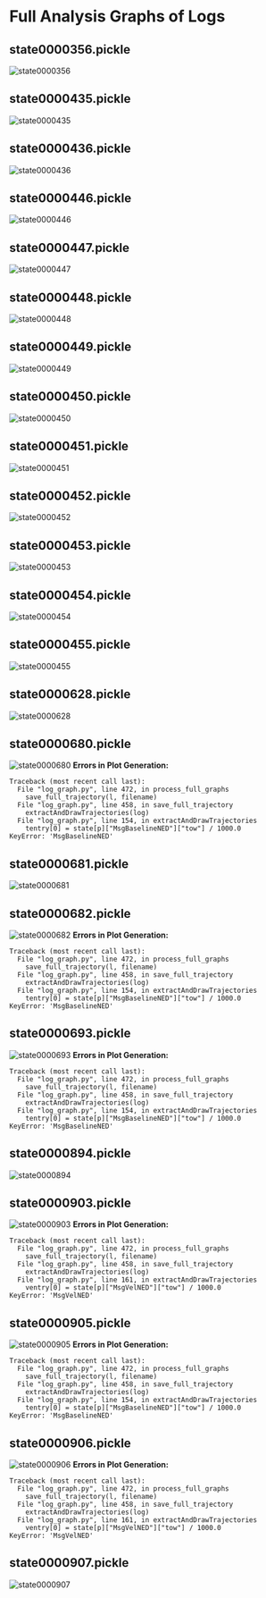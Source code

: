 # Full Analysis Graphs of Logs
## state0000356.pickle
![state0000356](https://raw.githubusercontent.com/njoubert/spooky/master/logs/state0000356.full.png)
## state0000435.pickle
![state0000435](https://raw.githubusercontent.com/njoubert/spooky/master/logs/state0000435.full.png)
## state0000436.pickle
![state0000436](https://raw.githubusercontent.com/njoubert/spooky/master/logs/state0000436.full.png)
## state0000446.pickle
![state0000446](https://raw.githubusercontent.com/njoubert/spooky/master/logs/state0000446.full.png)
## state0000447.pickle
![state0000447](https://raw.githubusercontent.com/njoubert/spooky/master/logs/state0000447.full.png)
## state0000448.pickle
![state0000448](https://raw.githubusercontent.com/njoubert/spooky/master/logs/state0000448.full.png)
## state0000449.pickle
![state0000449](https://raw.githubusercontent.com/njoubert/spooky/master/logs/state0000449.full.png)
## state0000450.pickle
![state0000450](https://raw.githubusercontent.com/njoubert/spooky/master/logs/state0000450.full.png)
## state0000451.pickle
![state0000451](https://raw.githubusercontent.com/njoubert/spooky/master/logs/state0000451.full.png)
## state0000452.pickle
![state0000452](https://raw.githubusercontent.com/njoubert/spooky/master/logs/state0000452.full.png)
## state0000453.pickle
![state0000453](https://raw.githubusercontent.com/njoubert/spooky/master/logs/state0000453.full.png)
## state0000454.pickle
![state0000454](https://raw.githubusercontent.com/njoubert/spooky/master/logs/state0000454.full.png)
## state0000455.pickle
![state0000455](https://raw.githubusercontent.com/njoubert/spooky/master/logs/state0000455.full.png)
## state0000628.pickle
![state0000628](https://raw.githubusercontent.com/njoubert/spooky/master/logs/state0000628.full.png)
## state0000680.pickle
![state0000680](https://raw.githubusercontent.com/njoubert/spooky/master/logs/state0000680.full.png)
**Errors in Plot Generation:**
```
Traceback (most recent call last):
  File "log_graph.py", line 472, in process_full_graphs
    save_full_trajectory(l, filename)
  File "log_graph.py", line 458, in save_full_trajectory
    extractAndDrawTrajectories(log)
  File "log_graph.py", line 154, in extractAndDrawTrajectories
    tentry[0] = state[p]["MsgBaselineNED"]["tow"] / 1000.0
KeyError: 'MsgBaselineNED'
```
## state0000681.pickle
![state0000681](https://raw.githubusercontent.com/njoubert/spooky/master/logs/state0000681.full.png)
## state0000682.pickle
![state0000682](https://raw.githubusercontent.com/njoubert/spooky/master/logs/state0000682.full.png)
**Errors in Plot Generation:**
```
Traceback (most recent call last):
  File "log_graph.py", line 472, in process_full_graphs
    save_full_trajectory(l, filename)
  File "log_graph.py", line 458, in save_full_trajectory
    extractAndDrawTrajectories(log)
  File "log_graph.py", line 154, in extractAndDrawTrajectories
    tentry[0] = state[p]["MsgBaselineNED"]["tow"] / 1000.0
KeyError: 'MsgBaselineNED'
```
## state0000693.pickle
![state0000693](https://raw.githubusercontent.com/njoubert/spooky/master/logs/state0000693.full.png)
**Errors in Plot Generation:**
```
Traceback (most recent call last):
  File "log_graph.py", line 472, in process_full_graphs
    save_full_trajectory(l, filename)
  File "log_graph.py", line 458, in save_full_trajectory
    extractAndDrawTrajectories(log)
  File "log_graph.py", line 154, in extractAndDrawTrajectories
    tentry[0] = state[p]["MsgBaselineNED"]["tow"] / 1000.0
KeyError: 'MsgBaselineNED'
```
## state0000894.pickle
![state0000894](https://raw.githubusercontent.com/njoubert/spooky/master/logs/state0000894.full.png)
## state0000903.pickle
![state0000903](https://raw.githubusercontent.com/njoubert/spooky/master/logs/state0000903.full.png)
**Errors in Plot Generation:**
```
Traceback (most recent call last):
  File "log_graph.py", line 472, in process_full_graphs
    save_full_trajectory(l, filename)
  File "log_graph.py", line 458, in save_full_trajectory
    extractAndDrawTrajectories(log)
  File "log_graph.py", line 161, in extractAndDrawTrajectories
    ventry[0] = state[p]["MsgVelNED"]["tow"] / 1000.0
KeyError: 'MsgVelNED'
```
## state0000905.pickle
![state0000905](https://raw.githubusercontent.com/njoubert/spooky/master/logs/state0000905.full.png)
**Errors in Plot Generation:**
```
Traceback (most recent call last):
  File "log_graph.py", line 472, in process_full_graphs
    save_full_trajectory(l, filename)
  File "log_graph.py", line 458, in save_full_trajectory
    extractAndDrawTrajectories(log)
  File "log_graph.py", line 154, in extractAndDrawTrajectories
    tentry[0] = state[p]["MsgBaselineNED"]["tow"] / 1000.0
KeyError: 'MsgBaselineNED'
```
## state0000906.pickle
![state0000906](https://raw.githubusercontent.com/njoubert/spooky/master/logs/state0000906.full.png)
**Errors in Plot Generation:**
```
Traceback (most recent call last):
  File "log_graph.py", line 472, in process_full_graphs
    save_full_trajectory(l, filename)
  File "log_graph.py", line 458, in save_full_trajectory
    extractAndDrawTrajectories(log)
  File "log_graph.py", line 161, in extractAndDrawTrajectories
    ventry[0] = state[p]["MsgVelNED"]["tow"] / 1000.0
KeyError: 'MsgVelNED'
```
## state0000907.pickle
![state0000907](https://raw.githubusercontent.com/njoubert/spooky/master/logs/state0000907.full.png)
